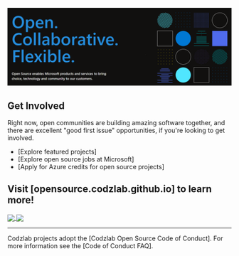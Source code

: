 ![Open Source at Microsoft](https://github.com/microsoft/.github/blob/main/images/open-at-microsoft.png) 

## Get Involved

Right now, open communities are building amazing software together, and there are excellent "good first issue" opportunities, if you're looking to get involved.

* [Explore featured projects]
* [Explore open source jobs at Microsoft]
* [Apply for Azure credits for open source projects]

Visit [opensource.codzlab.github.io] to learn more!
----
<a href="https://github.com/codzlab">
  <img align="center" src="https://github-readme-stats.vercel.app/api?username=codzlab&count_private=true&show_icons=true&include_all_commits=true" />
</a>
<a href="https://github.com/codzlab">
  <img align="center" src="https://github-readme-stats.vercel.app/api/top-langs/?username=codzlab&layout=compact" />
</a>

----

Codzlab projects adopt the [Codzlab Open Source Code of Conduct]. For more information see the [Code of Conduct FAQ].

